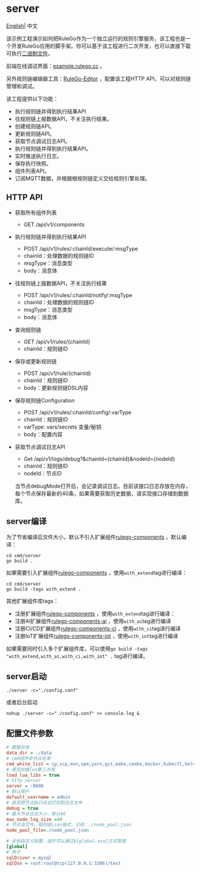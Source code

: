 # server

[English](README.md)| 中文

该示例工程演示如何把RuleGo作为一个独立运行的规则引擎服务，该工程也是一个开发RuleGo应用的脚手架。你可以基于该工程进行二次开发，也可以直接下载可执行[二进制文件](https://github.com/rulego/rulego/releases)。

前端在线调试界面：[example.rulego.cc](https://example.rulego.cc/) 。

另外规则链编辑器工具：[RuleGo-Editor](https://editor.rulego.cc/) ，配置该工程HTTP API，可以对规则链管理和调试。

该工程提供以下功能：

* 执行规则链并得到执行结果API
* 往规则链上报数据API，不关注执行结果。
* 创建规则链API。
* 更新规则链API。
* 获取节点调试日志API。
* 执行规则链并得到执行结果API。
* 实时推送执行日志。
* 保存执行快照。
* 组件列表API。
* 订阅MQTT数据，并根据根规则链定义交给规则引擎处理。

## HTTP API

* 获取所有组件列表
    - GET /api/v1/components

* 执行规则链并得到执行结果API
    - POST /api/v1/rules/:chainId/execute/:msgType
    - chainId：处理数据的规则链ID
    - msgType：消息类型
    - body：消息体
  
* 往规则链上报数据API，不关注执行结果
  - POST /api/v1/rules/:chainId/notify/:msgType
  - chainId：处理数据的规则链ID
  - msgType：消息类型
  - body：消息体
  
* 查询规则链
    - GET /api/v1/rules/{chainId}
    - chainId：规则链ID

* 保存或更新规则链
    - POST /api/v1/rule/{chainId}
    - chainId：规则链ID
    - body：更新规则链DSL内容
  
* 保存规则链Configuration
    - POST /api/v1/rules/:chainId/config/:varType
    - chainId：规则链ID
    - varType: vars/secrets 变量/秘钥
    - body：配置内容

* 获取节点调试日志API
    - Get /api/v1/logs/debug?&chainId={chainId}&nodeId={nodeId}
    - chainId：规则链ID
    - nodeId：节点ID

  当节点debugMode打开后，会记录调试日志。目前该接口日志存放在内存，每个节点保存最新的40条，如果需要获取历史数据，请实现接口存储到数据库。

## server编译

为了节省编译后文件大小，默认不引入扩展组件[rulego-components](https://github.com/rulego/rulego-components) ，默认编译：

```shell
cd cmd/server
go build .
```

如果需要引入扩展组件[rulego-components](https://github.com/rulego/rulego-components) ，使用`with_extend`tag进行编译：

```shell
cd cmd/server
go build -tags with_extend .
```
其他扩展组件库tags：
- 注册扩展组件[rulego-components](https://github.com/rulego/rulego-components) ，使用`with_extend`tag进行编译：
- 注册AI扩展组件[rulego-components-ai](https://github.com/rulego/rulego-components-ai) ，使用`with_ai`tag进行编译
- 注册CI/CD扩展组件[rulego-components-ci](https://github.com/rulego/rulego-components-ci) ，使用`with_ci`tag进行编译
- 注册IoT扩展组件[rulego-components-iot](https://github.com/rulego/rulego-components-iot) ，使用`with_iot`tag进行编译

如果需要同时引入多个扩展组件库，可以使用`go build -tags "with_extend,with_ai,with_ci,with_iot" .` tag进行编译。

## server启动

```shell
./server -c="./config.conf"
```

或者后台启动

```shell
nohup ./server -c="./config.conf" >> console.log &
```

## 配置文件参数
```ini
# 数据目录
data_dir = ./data
# cmd组件命令白名单
cmd_white_list = cp,scp,mvn,npm,yarn,git,make,cmake,docker,kubectl,helm,ansible,puppet,pytest,python,python3,pip,go,java,dotnet,gcc,g++,ctest
# 是否加载lua第三方库
load_lua_libs = true
# http server
server = :9090
# 默认用户
default_username = admin
# 是否把节点执行日志打印到日志文件
debug = true
# 最大节点日志大小，默认40
max_node_log_size =40
# 节点池文件，规则链json格式，示例：./node_pool.json
node_pool_file=./node_pool.json

# 全局自定义配置，组件可以通过${global.xxx}方式取值
[global]
# 例子
sqlDriver = mysql
sqlDsn = root:root@tcp(127.0.0.1:3306)/test

```